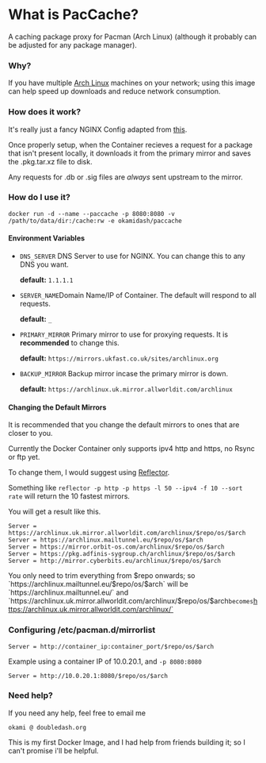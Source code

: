 # What is PacCache?
A caching package proxy for Pacman (Arch Linux) (although it probably can be adjusted for any package manager).

### Why?
If you have multiple [Arch Linux](https://archlinux.org) machines on your network; using this image can help speed up downloads and reduce network consumption.

### How does it work?
It's really just a fancy NGINX Config adapted from [this](https://github.com/nastasie-octavian/nginx_pacman_cache_config/blob/87d4897b8fa37e70da4238d7074c639c041daf39/nginx.conf).

Once properly setup, when the Container recieves a request for a package that isn't present locally, it downloads it from the primary mirror and saves the .pkg.tar.xz file to disk. 

Any requests for .db or .sig files are *always* sent upstream to the mirror.

### How do I use it?
`docker run -d --name --paccache -p 8080:8080 -v /path/to/data/dir:/cache:rw -e okamidash/paccache`

#### Environment Variables
- `DNS_SERVER` DNS Server to use for NGINX. You can change this to any DNS you want. 
   
   **default:** `1.1.1.1`

- `SERVER_NAME`Domain Name/IP of Container. The default will respond to all requests.
   
   **default:** `_`

- `PRIMARY_MIRROR` Primary mirror to use for proxying requests. It is **recommended** to change this.
   
   **default:** `https://mirrors.ukfast.co.uk/sites/archlinux.org`

- `BACKUP_MIRROR` Backup mirror incase the primary mirror is down. 

   **default:** `https://archlinux.uk.mirror.allworldit.com/archlinux`
   
#### Changing the Default Mirrors
It is recommended that you change the default mirrors to ones that are closer to you. 

Currently the Docker Container only supports ipv4 http and https, no Rsync or ftp yet.

To change them, I would suggest using [Reflector](https://xyne.archlinux.ca/projects/reflector/).

Something like `reflector -p http -p https -l 50 --ipv4 -f 10 --sort rate` will return the 10 fastest mirrors.

You will get a result like this.
```
Server = https://archlinux.uk.mirror.allworldit.com/archlinux/$repo/os/$arch
Server = https://archlinux.mailtunnel.eu/$repo/os/$arch
Server = https://mirror.orbit-os.com/archlinux/$repo/os/$arch
Server = https://pkg.adfinis-sygroup.ch/archlinux/$repo/os/$arch
Server = http://mirror.cyberbits.eu/archlinux/$repo/os/$arch
```
You only need to trim everything from $repo onwards; so `https://archlinux.mailtunnel.eu/$repo/os/$arch` will be `https://archlinux.mailtunnel.eu/`
and `https://archlinux.uk.mirror.allworldit.com/archlinux/$repo/os/$arch` becomes `https://archlinux.uk.mirror.allworldit.com/archlinux/`

### Configuring /etc/pacman.d/mirrorlist
`Server = http://container_ip:container_port/$repo/os/$arch`

Example using a container IP of 10.0.20.1, and `-p 8080:8080`

`Server = http://10.0.20.1:8080/$repo/os/$arch`

### Need help?
If you need any help, feel free to email me

`okami @ doubledash.org`


This is my first Docker Image, and I had help from friends building it; so I can't promise i'll be helpful.
